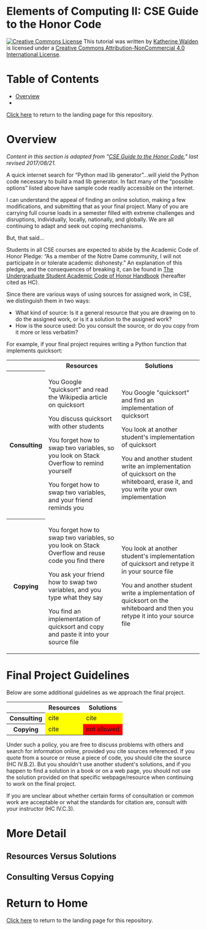 # Elements of Computing II: CSE Guide to the Honor Code

<a href="http://creativecommons.org/licenses/by-nc/4.0/" rel="license"><img style="border-width: 0;" src="https://i.creativecommons.org/l/by-nc/4.0/88x31.png" alt="Creative Commons License" /></a>
This tutorial was written by <a href="https://github.com/kwaldenphd">Katherine Walden</a> is licensed under a <a href="http://creativecommons.org/licenses/by-nc/4.0/" rel="license">Creative Commons Attribution-NonCommercial 4.0 International License</a>.

# Table of Contents

- [Overview](#overview)
- 

[Click here](https://github.com/kwaldenphd/eoc-final-project-resources) to return to the landing page for this repository.

# Overview

*Content in this section is adapted from "[CSE Guide to the Honor Code](https://cse.nd.edu/undergraduate/cse-guide-to-the-honor-code)," last revised 2017/08/21.*

A quick internet search for “Python mad lib generator”...will yield the Python code necessary to build a mad lib generator. In fact many of the “possible options” listed above have sample code readily accessible on the internet.

I can understand the appeal of finding an online solution, making a few modifications, and submitting that as your final project. Many of you are carrying full course loads in a semester filled with extreme challenges and disruptions, individually, locally, nationally, and globally. We are all continuing to adapt and seek out coping mechanisms.

But, that said...

Students in all CSE courses are expected to abide by the Academic Code of Honor Pledge: “As a member of the Notre Dame community, I will not participate in or tolerate academic dishonesty.” An explanation of this pledge, and the consequences of breaking it, can be found in [The Undergraduate Student Academic Code of Honor Handbook](https://honorcode.nd.edu/) (hereafter cited as HC). 

Since there are various ways of using sources for assigned work, in CSE, we distinguish them in two ways:
- What kind of source: Is it a general resource that you are drawing on to do the assigned work, or is it a solution to the assigned work?
- How is the source used: Do you consult the source, or do you copy from it more or less verbatim?

For example, if your final project requires writing a Python function that implements quicksort:
<table><tr><td></td>
    <th>Resources</th>
    <th>Solutions</th>
    </tr>
    <tr><th>Consulting</th>
        <td> <p>You Google "quicksort" and read the Wikipedia article on quicksort</p>
                <p>You discuss quicksort with other students</p>
                <p>You forget how to swap two variables, so you look on Stack Overflow to remind yourself</p>
                <p>You forget how to swap two variables, and your friend reminds you</p></td>
        <td> <p>You Google "quicksort" and find an implementation of quicksort</p>
                <p>You look at another student's implementation of quicksort</p>
                <p>You and another student write an implementation of quicksort on the whiteboard, erase it, and you write your own implementation</p>
        </td>
    </tr>
    <tr><th>Copying</th>
        <td> <p>You forget how to swap two variables, so you look on Stack Overflow and reuse code you find there</p>
                <p>You ask your friend how to swap two variables, and you type what they say</p>
                <p>You find an implementation of quicksort and copy and paste it into your source file</p>
        </td>
        <td><p>You look at another student's implementation of quicksort and retype it in your source file</p>
            <p>You and another student write a implementation of quicksort on the whiteboard and then you retype it into your source file</p>
        </td>
    </tr>
    </table>

# Final Project Guidelines

Below are some additional guidelines as we approach the final project.  

<table><tr><td></td>
    <th>Resources</th>
    <th>Solutions</th>
    </tr>
    <tr><th>Consulting</th>
        <td style="background-color: yellow;">cite</td>
        <td style="background-color: yellow;">cite</td>
    </tr>
    <tr><th>Copying</th>
        <td style = "background-color: yellow;">cite</td>
        <td style="background-color: red;">not allowed</td>
    </tr>
    </table>
    
Under such a policy, you are free to discuss problems with others and search for information online, provided you cite sources referenced. If you quote from a source or reuse a piece of code, you should cite the source (HC IV.B.2). But you shouldn't use another student's solutions, and if you happen to find a solution in a book or on a web page, you should not use the solution provided on that specific webpage/resource when continuing to work on the final project.

If you are unclear about whether certain forms of consultation or common work are acceptable or what the standards for citation are, consult with your instructor (HC IV.C.3).

# More Detail

## Resources Versus Solutions

## Consulting Versus Copying


# Return to Home
[Click here](https://github.com/kwaldenphd/eoc-final-project-resources) to return to the landing page for this repository.
